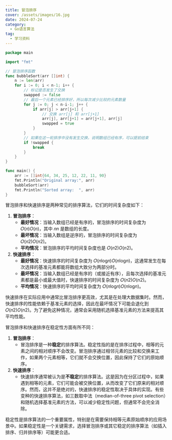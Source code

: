 ```yaml
---
title: 冒泡排序
cover: /assets/images/16.jpg
date: 2024-07-24
category:
  - Go语言算法
tag:
  - 学习资料
---
```


<!-- more -->

```go
package main

import "fmt"

// 冒泡排序函数
func bubbleSort(arr []int) {
    n := len(arr)
    for i := 0; i < n-1; i++ {
        // 标记是否发生了交换
        swapped := false
        // 最后一个元素已经排序好，所以每次减少比较的元素数量
        for j := 0; j < n-i-1; j++ {
            if arr[j] > arr[j+1] {
                // 交换 arr[j] 和 arr[j+1]
                arr[j], arr[j+1] = arr[j+1], arr[j]
                swapped = true
            }
        }
        // 如果在这一轮排序中没有发生交换，说明数组已经有序，可以提前结束
        if !swapped {
            break
        }
    }
}

func main() {
    arr := []int{64, 34, 25, 12, 22, 11, 90}
    fmt.Println("Original array:", arr)
    bubbleSort(arr)
    fmt.Println("Sorted array:  ", arr)
}
```

冒泡排序和快速排序是两种常见的排序算法，它们的时间复杂度如下：

1. **冒泡排序**：
   - **最好情况**：当输入数组已经是有序的，冒泡排序的时间复杂度为 𝑂(𝑛)*O*(*n*)，其中 𝑛*n* 是数组的长度。
   - **最坏情况**：当输入数组是逆序的，冒泡排序的时间复杂度为 𝑂(𝑛2)*O*(*n*2)。
   - **平均情况**：冒泡排序的平均时间复杂度也是 𝑂(𝑛2)*O*(*n*2)。
2. **快速排序**：
   - **最好情况**：快速排序的时间复杂度为 𝑂(𝑛log⁡𝑛)*O*(*n*log*n*)，这通常发生在每次选择的基准元素都能将数组大致分为两部分时。
   - **最坏情况**：当输入数组已经是有序的（或接近有序），且每次选择的基准元素都是最小或最大值时，快速排序的时间复杂度为 𝑂(𝑛2)*O*(*n*2)。
   - **平均情况**：快速排序的平均时间复杂度为 𝑂(𝑛log⁡𝑛)*O*(*n*log*n*)。

快速排序在实际应用中通常比冒泡排序更高效，尤其是在处理大数据集时。然而，快速排序的性能依赖于基准元素的选择，因此在最坏情况下可能会退化到 𝑂(𝑛2)*O*(*n*2)。为了避免这种情况，通常会采用随机选择基准元素的方法来提高其平均性能。



冒泡排序和快速排序在稳定性方面有所不同：

1. **冒泡排序**：
   - 冒泡排序是一种**稳定**的排序算法。稳定性指的是在排序过程中，相等的元素之间的相对顺序不会改变。冒泡排序通过相邻元素的比较和交换来工作，如果两个元素相等，它们就不会交换位置，因此保持了它们的原始顺序。
2. **快速排序**：
   - 快速排序通常被认为是**不稳定**的排序算法。这是因为在分区过程中，如果遇到相等的元素，它们可能会被交换位置，从而改变了它们原来的相对顺序。然而，这并不是绝对的，快速排序的稳定性取决于具体的实现。有些变种的快速排序算法，如三数取中法（median-of-three pivot selection）和随机选择基准元素的方法，可以减少稳定性问题，但通常不会完全消除。

稳定性是排序算法的一个重要属性，特别是在需要保持相等元素原始顺序的应用场景中。如果稳定性是一个关键需求，选择冒泡排序或其它稳定的排序算法（如插入排序、归并排序等）可能更合适。
